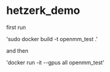 # hetzerk_demo

first run 

'sudo docker build -t openmm_test .'

and then

'docker run -it --gpus all openmm_test'

